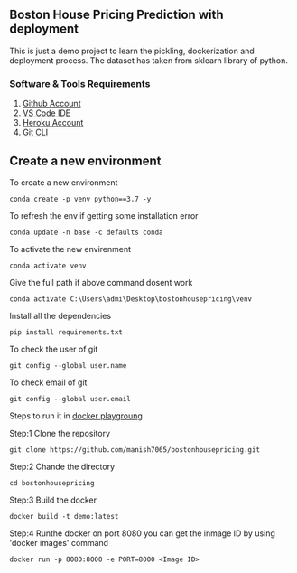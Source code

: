 ## Boston House Pricing Prediction with deployment

This is just a demo project to learn the pickling, dockerization and deployment process.
The dataset has taken from sklearn library of python.

### Software & Tools Requirements

1. [Github Account](https://github.com)
2. [VS Code IDE](https://code.visualstudio.com/)
3. [Heroku Account](http://heroku.com)
4. [Git CLI](https://git-scm.com/book/en/v2/Getting-Started-The-Command-Line)

## Create a new environment

To create a new environment
```
conda create -p venv python==3.7 -y
```
To refresh the env if getting some installation error
```
conda update -n base -c defaults conda 
```
To activate the new envirenment
```
conda activate venv
```
Give the full path if above command dosent work
```
conda activate C:\Users\admi\Desktop\bostonhousepricing\venv
```
Install all the dependencies
```
pip install requirements.txt
```
To check the user of git
```
git config --global user.name
```
To check email of git
```
git config --global user.email
```
Steps to run it in [docker playgroung](https://labs.play-with-docker.com/)

Step:1 Clone the repository
```
git clone https://github.com/manish7065/bostonhousepricing.git
```
Step:2 Chande the directory
```
cd bostonhousepricing
```
Step:3 Build the docker
```
docker build -t demo:latest
```
Step:4 Runthe docker on port 8080 you can get the inmage ID by using 'docker images' command
```
docker run -p 8080:8000 -e PORT=8000 <Image ID>
